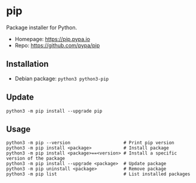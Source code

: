 # pip

Package installer for Python.

- Homepage: <https://pip.pypa.io>
- Repo: <https://github.com/pypa/pip>

## Installation

- Debian package: `python3 python3-pip`

## Update

`python3 -m pip install --upgrade pip`

## Usage

```text
python3 -m pip --version                    # Print pip version
python3 -m pip install <package>            # Install package
python3 -m pip install <package>==<version> # Install a specific version of the package
python3 -m pip install --upgrade <package>  # Update package
python3 -m pip uninstall <package>          # Remove package
python3 -m pip list                         # List installed packages
```
